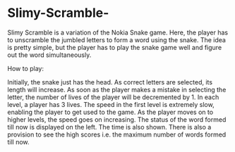 # Slimy-Scramble-
Slimy Scramble is a variation of the Nokia Snake game. Here, the player has to
unscramble the jumbled letters to form a word using the snake. The idea is
pretty simple, but the player has to play the snake game well and figure out the
word simultaneously.


How to play:

Initially, the snake just has the head. As correct letters are selected, its length
will increase. As soon as the player makes a mistake in selecting the letter, the
number of lives of the player will be decremented by 1. In each level, a player
has 3 lives.
The speed in the first level is extremely slow, enabling the player to get used to
the game. As the player moves on to higher levels, the speed goes on increasing.
The status of the word formed till now is displayed on the left. The time is also
shown. There is also a provision to see the high scores i.e. the maximum
number of words formed till now.

